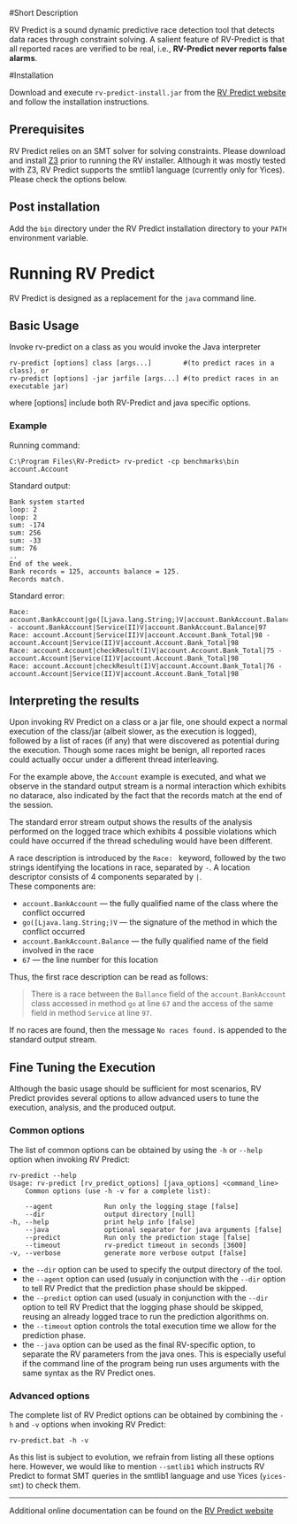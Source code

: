 #Short Description

RV Predict is a sound dynamic predictive race detection tool that detects 
data races through constraint solving. 
A salient feature of RV-Predict is that all reported races are verified to be 
real, i.e., **RV-Predict never reports false alarms**.

#Installation

Download and execute `rv-predict-install.jar` from the 
[RV Predict website](http://runtimeverification.com/predict) 
and follow the installation instructions.

## Prerequisites

RV Predict relies on an SMT solver for solving constraints. Please download and 
install [Z3](http://z3.codeplex.com) prior to running the RV installer. Although it was mostly tested with Z3, RV Predict supports the smtlib1 language 
(currently only for Yices).  Please check the options below.

## Post installation

Add the `bin` directory under the RV Predict installation directory to your 
`PATH` environment variable.

# Running RV Predict

RV Predict is designed as a replacement for the `java` command line. 

## Basic Usage

Invoke rv-predict on a class as you would invoke the Java interpreter

    rv-predict [options] class [args...]        #(to predict races in a class), or
    rv-predict [options] -jar jarfile [args...] #(to predict races in an executable jar)
where [options] include both RV-Predict and java specific options.

### Example

Running command:

    C:\Program Files\RV-Predict> rv-predict -cp benchmarks\bin account.Account
Standard output:

    Bank system started
    loop: 2
    loop: 2
    sum: -174
    sum: 256
    sum: -33
    sum: 76
    ..
    End of the week.
    Bank records = 125, accounts balance = 125.
    Records match.

Standard error:

    Race: account.BankAccount|go([Ljava.lang.String;)V|account.BankAccount.Balance|67 - account.BankAccount|Service(II)V|account.BankAccount.Balance|97
    Race: account.Account|Service(II)V|account.Account.Bank_Total|98 - account.Account|Service(II)V|account.Account.Bank_Total|98
    Race: account.Account|checkResult(I)V|account.Account.Bank_Total|75 - account.Account|Service(II)V|account.Account.Bank_Total|98
    Race: account.Account|checkResult(I)V|account.Account.Bank_Total|76 - account.Account|Service(II)V|account.Account.Bank_Total|98  

## Interpreting the results

Upon invoking RV Predict on a class or a jar file, one should expect a normal 
execution of the class/jar (albeit slower, as the execution is logged), 
followed by a list of races (if any) that were discovered as potential during 
the execution.  Though some races might be benign, all reported races could 
actually occur under a different thread interleaving.

For the example above, the `Account` example is executed, and what we observe 
in the standard output stream is a normal interaction which exhibits no 
datarace, also indicated by the fact that the records match at the end of 
the session.

The standard error stream output shows the results of the analysis performed 
on the logged trace which exhibits 4 possible violations which could have 
occurred if the thread scheduling would have been different.

A race description is introduced by the `Race: ` keyword, followed by the 
two strings identifying the locations in race, separated by ` - `. 
A location descriptor consists of 4 components separated by `|`.  
These components are:

- `account.BankAccount` — the fully qualified name of the class where the
conflict occurred
- `go([Ljava.lang.String;)V` — the signature of the method in which the 
conflict occurred 
- `account.BankAccount.Balance` — the fully qualified name of the field 
involved in the race
- `67` — the line number for this location

Thus, the first race description can be read as follows:
> There is a race between the `Ballance` field of the `account.BankAccount`
> class accessed in method `go` at line `67` and the access of the same field 
> in method `Service` at line `97`.

If no races are found, then the message `No races found.` is appended to the
standard output stream.

## Fine Tuning the Execution

Although the basic usage should be sufficient for most scenarios, 
RV Predict provides several options to allow advanced users to tune 
the execution, analysis, and the produced output.

### Common options

The list of common options can be obtained by using the `-h` or `--help` 
option when invoking RV Predict:
 		
    rv-predict --help
    Usage: rv-predict [rv_predict_options] [java_options] <command_line>
        Common options (use -h -v for a complete list):

        --agent             Run only the logging stage [false]
        --dir               output directory [null]
    -h, --help              print help info [false]
        --java              optional separator for java arguments [false]
        --predict           Run only the prediction stage [false]
        --timeout           rv-predict timeout in seconds [3600]
    -v, --verbose           generate more verbose output [false]


- the `--dir` option can be used to specify the output directory of the tool.
- the `--agent` option can used (usualy in conjunction with the `--dir` option 
to tell RV Predict that the prediction phase should be skipped.
- the `--predict` option can used (usualy in conjunction with the `--dir` option 
to tell RV Predict that the logging phase should be skipped, reusing an already
logged trace to run the prediction algorithms on.
- the `--timeout` option controls the total execution time we allow for the 
prediction phase.
- the `--java` option can be used as the final RV-specific option, to separate
the RV parameters from the java ones.  This is especially useful if the command 
line of the program being run uses arguments with the same syntax as 
the RV Predict ones.

### Advanced options

The complete list of RV Predict options can be obtained by
combining the `-h` and `-v` options when invoking RV Predict:

    rv-predict.bat -h -v

As this list is subject to evolution, we refrain from listing all these 
options here.  However, we would like to mention `--smtlib1` which instructs
RV Predict to format SMT queries in the smtlib1 language and use Yices 
(`yices-smt`) to check them.

----------
Additional online documentation can be found on the 
[RV Predict website](http://runtimeverification.com/predict)
